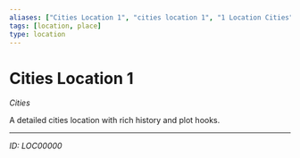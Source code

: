 ```yaml
---
aliases: ["Cities Location 1", "cities location 1", "1 Location Cities"]
tags: [location, place]
type: location
---
```


# Cities Location 1

*Cities*

A detailed cities location with rich history and plot hooks.

---
*ID: LOC00000*